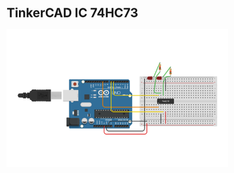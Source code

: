 # TinkerCAD IC 74HC73

![Circuit Diagram](https://github.com/NishitMittal2004/TinkerCAD_IC_74HC73/blob/main/IC_74HC73.png)
